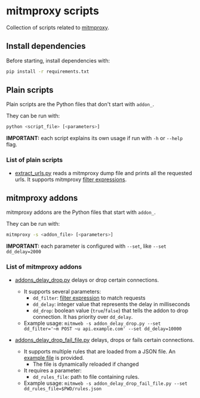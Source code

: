 # mitmproxy scripts

Collection of scripts related to [mitmproxy](https://mitmproxy.org/).

## Install dependencies

Before starting, install dependencies with:
```bash
pip install -r requirements.txt
```

## Plain scripts

Plain scripts are the Python files that don't start with `addon_`.

They can be run with:
```bash
python <script_file> [<parameters>]
```

**IMPORTANT:** each script explains its own usage if run with `-h` or `--help` flag.

### List of plain scripts

* [extract_urls.py](extract_urls.py) reads a mitmproxy dump file and prints all the requested urls.
It supports mitmproxy [filter expressions](https://docs.mitmproxy.org/stable/concepts/filters/).

## mitmproxy addons

mitmproxy addons are the Python files that start with `addon_`.

They can be run with:
```bash
mitmproxy -s <addon_file> [<parameters>]
```

**IMPORTANT:** each parameter is configured with `--set`, like `--set dd_delay=2000`

### List of mitmproxy addons

* [addons_delay_drop.py](addons_delay_drop.py) delays or drop certain connections.
  * It supports several parameters:
    * `dd_filter`: [filter expression](https://docs.mitmproxy.org/stable/concepts/filters/) to match requests
    * `dd_delay`: integer value that represents the delay in milliseconds
    * `dd_drop`: boolean value (`true`/`false`) that tells the addon to drop connection. It has priority over `dd_delay`.
  * Example usage: `mitmweb -s addon_delay_drop.py --set dd_filter='~m POST ~u api.example.com' --set dd_delay=10000`

* [addons_delay_drop_fail_file.py](addons_delay_drop_fail_file.py) delays, drops or fails certain connections.
  * It supports multiple rules that are loaded from a JSON file. An [example file](rules.example.json) is provided.
    * The file is dynamically reloaded if changed
  * It requires a parameter:
    * `dd_rules_file`: path to file containing rules.
  * Example usage: `mitmweb -s addon_delay_drop_fail_file.py --set dd_rules_file=$PWD/rules.json`
